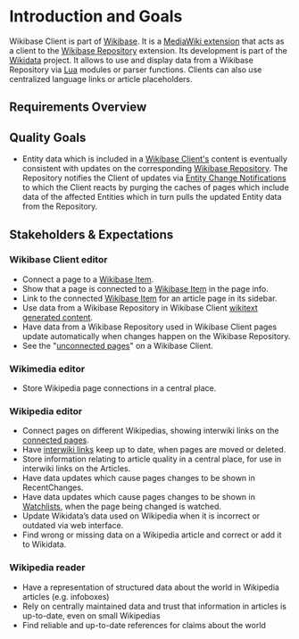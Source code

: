 # Introduction and Goals

Wikibase Client is part of [Wikibase](../../Introduction_and_Goals.md). It is a [MediaWiki extension](../../Glossary.md#mediawiki-extension) that acts as a client to the [Wikibase Repository](../WikibaseRepo/01-Introduction_and_Goals.md) extension. Its development is part of the [Wikidata](../../Glossary.md#wikidata) project. It allows to use and display data from a Wikibase Repository via [Lua](../../Glossary.md#lua) modules or parser functions. Clients can also use centralized language links or article placeholders.

## Requirements Overview

## Quality Goals

- Entity data which is included in a [Wikibase Client's](../overall/../../Glossary.md#wikibase-client) content is eventually consistent with updates on the corresponding [Wikibase Repository](../../Glossary.md#wikibase-repository). The Repository notifies the Client of updates via [Entity Change Notifications](./06-Runtime_View.md#entity-change-notifications) to which the Client reacts by purging the caches of pages which include data of the affected Entities which in turn pulls the updated Entity data from the Repository.

## Stakeholders & Expectations

### Wikibase Client editor

- Connect a page to a [Wikibase Item](../../Glossary.md#item).
- Show that a page is connected to a [Wikibase Item](../../Glossary.md#item) in the page info.
- Link to the connected [Wikibase Item](../../Glossary.md#item) for an article page in its sidebar.
- Use data from a Wikibase Repository in Wikibase Client [wikitext generated content](../overall/../../Glossary.md#wikitext-generated-content).
- Have data from a Wikibase Repository used in Wikibase Client pages update automatically when changes happen on the Wikibase Repository.
- See the "[unconnected pages](../../Glossary.md#connected-pages)" on a Wikibase Client.

### Wikimedia editor

- Store Wikipedia page connections in a central place.

### Wikipedia editor

- Connect pages on different Wikipedias, showing interwiki links on the [connected pages](../../Glossary.md#connected-pages).
- Have [interwiki links](../../Glossary.md#interwiki-links) keep up to date, when pages are moved or deleted.
- Store information relating to article quality in a central place, for use in interwiki links on the Articles.
- Have data updates which cause pages changes to be shown in RecentChanges.
- Have data updates which cause pages changes to be shown in [Watchlists](../../Glossary.md#watchlist), when the page being changed is watched.
- Update Wikidata’s data used on Wikipedia when it is incorrect or outdated via web interface.
- Find wrong or missing data on a Wikipedia article and correct or add it to Wikidata.

### Wikipedia reader

- Have a representation of structured data about the world in Wikipedia articles (e.g. infoboxes)
- Rely on centrally maintained data and trust that information in articles is up-to-date, even on small Wikipedias
- Find reliable and up-to-date references for claims about the world

